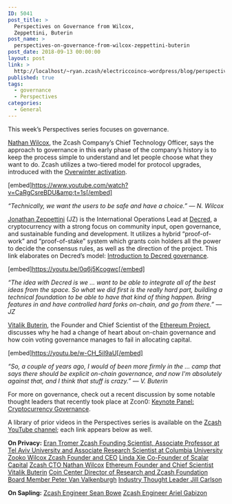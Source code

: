 ```yaml
---
ID: 5041
post_title: >
  Perspectives on Governance from Wilcox,
  Zeppettini, Buterin
post_name: >
  perspectives-on-governance-from-wilcox-zeppettini-buterin
post_date: 2018-09-13 00:00:00
layout: post
link: >
  http://localhost/~ryan.zcash/electriccoinco-wordpress/blog/perspectives-on-governance-from-wilcox-zeppettini-buterin/
published: true
tags:
  - governance
  - Perspectives
categories:
  - General
---
```

This week’s Perspectives series focuses on governance.

<a href="https://twitter.com/least_nathan">Nathan Wilcox</a>, the Zcash Company’s Chief Technology Officer, says the approach to governance in this early phase of the company’s history is to keep the process simple to understand and let people choose what they want to do. Zcash utilizes a two-tiered model for protocol upgrades, introduced with the <a href="/blog/overwinter-activated-successfully/">Overwinter activation</a>.

[embed]https://www.youtube.com/watch?v=CaRgCsreBDU&amp;t=1s[/embed]

<i>“Technically, we want the users to be safe and have a choice.” — N. Wilcox</i>

<a href="https://twitter.com/jz_bz">Jonathan Zeppettini</a> (JZ) is the International Operations Lead at <a href="https://www.decred.org/">Decred</a>, a cryptocurrency with a strong focus on community input, open governance, and sustainable funding and development. It utilizes a hybrid “proof-of-work” and “proof-of-stake” system which grants coin holders all the power to decide the consensus rules, as well as the direction of the project. This link elaborates on Decred’s model: <a href="https://docs.decred.org/governance/governance/">Introduction to Decred governance</a>.

[embed]https://youtu.be/0q6j5Kcogwc[/embed]

<i>“The idea with Decred is we … want to be able to integrate all of the best ideas from the space. So what we did first is the really hard part, building a technical foundation to be able to have that kind of thing happen. Bring features in and have controlled hard forks on-chain, and go from there.” — JZ</i>

<a href="https://twitter.com/VitalikButerin">Vitalik Buterin</a>, the Founder and Chief Scientist of the <a href="https://www.ethereum.org/">Ethereum Project</a>, discusses why he had a change of heart about on-chain governance and how coin voting governance manages to fail in allocating capital.

[embed]https://youtu.be/w-CH_5il9aU[/embed]

<i>“So, a couple of years ago, I would of been more firmly in the … camp that says there should be explicit on-chain governance, and now I'm absolutely against that, and I think that stuff is crazy.” — V. Buterin</i><i></i>

For more on governance, check out a recent discussion by some notable thought leaders that recently took place at Zcon0: <a href="https://www.youtube.com/watch?v=ioV7mBt7SMA&amp;list=PL40dyJ0UYTLK507afWUMgzUYeh-i4qQWS&amp;index=26">Keynote Panel: Cryptocurrency Governance</a>.

A library of prior videos in the Perspectives series is available on the <a href="https://www.youtube.com/playlist?list=PLVm6KZ09QEQw3EvlfI-NcZUJ5NzFUyqxY">Zcash YouTube channel</a>; each link appears below as well.

<b>On Privacy:</b>
<a href="https://youtu.be/qRypm80AOmM">Eran Tromer Zcash Founding Scientist, Associate Professor at Tel Aviv University and Associate Research Scientist at Columbia University</a>
<a href="https://youtu.be/F92QSYIpSCk">Zooko Wilcox Zcash Founder and CEO</a>
<a href="https://youtu.be/4lI1s3rLPDo">Linda Xie Co-Founder of Scalar Capital</a>
<a href="https://youtu.be/xyNbW5Mdhrw">Zcash CTO Nathan Wilcox</a>
<a href="https://youtu.be/gcV9KlnW-dc">Ethereum Founder and Chief Scientist Vitalik Buterin</a>
<a href="https://youtu.be/ATOSViH5YjY">Coin Center Director of Research and Zcash Foundation Board Member Peter Van Valkenburgh</a>
<a href="https://youtu.be/yDm2XGrGIDQ">Industry Thought Leader Jill Carlson</a>

<b>On Sapling:</b>
<a href="https://youtu.be/KECoajyj8v8">Zcash Engineer Sean Bowe</a>
<a href="https://youtu.be/zPFhr546oYc">Zcash Engineer Ariel Gabizon</a>